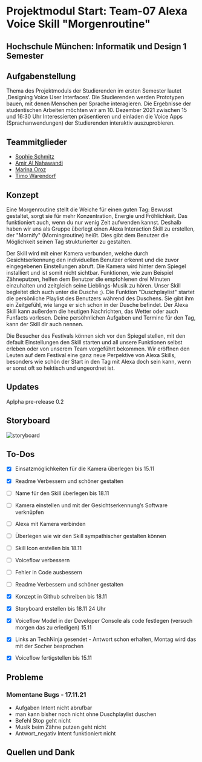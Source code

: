 # Projektmodul Start: Team-07 Alexa Voice Skill "Morgenroutine"
## Hochschule München: Informatik und Design 1 Semester 


## Aufgabenstellung  

Thema des Projektmoduls der Studierenden im ersten Semester lautet ‚Designing Voice User Interfaces‘. Die Studierenden werden Prototypen bauen, mit denen Menschen per Sprache interagieren. Die Ergebnisse der studentischen Arbeiten möchten wir am 10. Dezember 2021 zwischen 15 und 16:30 Uhr Interessierten präsentieren und einladen die Voice Apps (Sprachanwendungen) der Studierenden interaktiv auszuprobieren.

## Teammitglieder 

- [Sophie Schmitz](https://github.com/sophieschmitz)
- [Amir Al Nahawandi](https://github.com/xSilentStorm313)
- [Marina Oroz](https://github.com/marinaoroz)
- [Timo Warendorf](https://github.com/30elf)

## Konzept

Eine Morgenroutine stellt die Weiche für einen guten Tag: Bewusst gestaltet, sorgt sie für mehr Konzentration, Energie und Fröhlichkeit. Das funktioniert auch, wenn du nur wenig Zeit aufwenden kannst. Deshalb haben wir uns als Gruppe überlegt einen Alexa Interaction Skill zu erstellen, der "Mornify" (Morningroutine) heißt. Dies gibt dem Benutzer die Möglichkeit seinen Tag strukturierter zu gestalten. 

Der Skill wird mit einer Kamera verbunden, welche durch Gesichtserkennung den individuellen Benutzer erkennt und die zuvor eingegebenen Einstellungen abruft. Die Kamera wird hinter dem Spiegel installiert und ist somit nicht sichtbar. Funktionen, wie zum Beispiel Zähneputzen, helfen dem Benutzer die empfohlenen drei Minuten einzuhalten und zeitgleich seine Lieblings-Musik zu hören. Unser Skill begleitet dich auch unter die Dusche ;). Die Funktion "Duschplaylist" startet die persönliche Playlist des Benutzers während des Duschens. Sie gibt ihm ein Zeitgefühl, wie lange er sich schon in der Dusche befindet. Der Alexa Skill kann außerdem die heutigen Nachrichten, das Wetter oder auch Funfacts vorlesen. Deine persöhnlichen Aufgaben und Termine für den Tag, kann der Skill dir auch nennen. 

Die Besucher des Festivals können sich vor den Spiegel stellen, mit den default Einstellungen den Skill starten und all unsere Funktionen selbst erleben oder von unserem Team vorgeführt bekommen. Wir eröffnen den Leuten auf dem Festival eine ganz neue Perpektive von Alexa Skills, besonders wie schön der Start in den Tag mit Alexa doch sein kann, wenn er sonst oft so hektisch und ungeordnet ist.

## Updates 

Aplpha pre-release 0.2

## Storyboard
![storyboard](https://user-images.githubusercontent.com/91656601/142069310-7de448bd-45f0-4107-8cad-5628822a7b46.png)

## To-Dos 
- [x] Einsatzmöglichkeiten für die Kamera überlegen bis 15.11
- [x] Readme Verbessern und schöner gestalten 
- [ ] Name für den Skill überlegen bis 18.11
- [ ] Kamera einstellen und mit der Gesichtserkennung’s Software verknüpfen
- [ ] Alexa mit Kamera verbinden 
- [ ] Überlegen wie wir den Skill sympathischer gestalten können
- [ ] Skill Icon erstellen bis 18.11
- [ ] Voiceflow verbessern 
- [ ] Fehler in Code ausbessern
- [ ] Readme Verbessern und schöner gestalten 
- [x] Konzept in Github schreiben bis 18.11 
- [x] Storyboard erstellen bis 18.11 24 Uhr 
- [x] Voiceflow Model in der Developer Console als code festlegen (versuch morgen das zu erledigen) 15.11
- [x] Links an TechNinja gesendet - Antwort schon erhalten, Montag wird das mit der Socher besprochen
- [x] Voiceflow fertigstellen bis 15.11


## Probleme

### Momentane Bugs - 17.11.21 
- Aufgaben Intent nicht abrufbar
- man kann bisher noch nicht ohne Duschplaylist duschen
- Befehl Stop geht nicht
- Musik beim Zähne putzen geht nicht
- Antwort_negativ Intent funktioniert nicht

## Quellen und Dank
